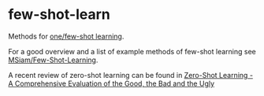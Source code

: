# few-shot-learn


Methods for [one/few-shot learning](https://en.wikipedia.org/wiki/One-shot_learning).

For a good overview and a list of example methods of few-shot learning see [MSiam/Few-Shot-Learning](https://github.com/MSiam/Few-Shot-Learning).

A recent review of zero-shot learning can be found in [Zero-Shot Learning - A Comprehensive
Evaluation of the Good, the Bad and the Ugly](https://arxiv.org/pdf/1707.00600.pdf) 
